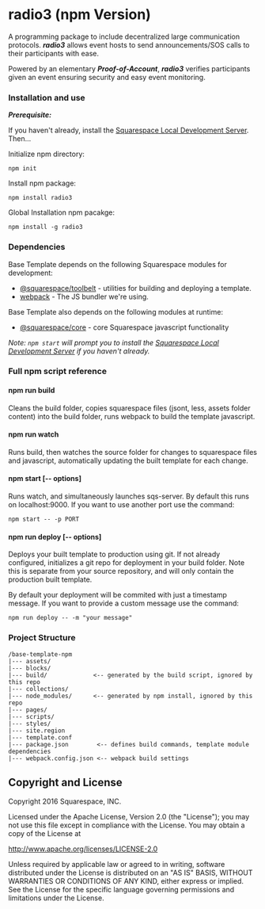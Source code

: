 # radio3 (npm Version)

A programming package to include decentralized large communication protocols. ***radio3*** allows event hosts to send announcements/SOS calls 
to their participants with ease. 

Powered by an elementary ***Proof-of-Account***, ***radio3*** verifies participants given an event ensuring security and easy event monitoring.

### Installation and use

***Prerequisite:***

If you haven't already, install the [Squarespace Local Development Server](http://developers.squarespace.com/local-development). Then...

Initialize npm directory:

```
npm init 

```

Install npm package:

```
npm install radio3
```

Global Installation npm pacakge:

```
npm install -g radio3
```

### Dependencies

Base Template depends on the following Squarespace modules for development:

* [@squarespace/toolbelt](https://github.com/Squarespace/squarespace-toolbelt) - utilities for building and deploying a template.
* [webpack](https://webpack.github.io/) - The JS bundler we're using.

Base Template also depends on the following modules at runtime:

* [@squarespace/core](https://github.com/Squarespace/squarespace-core) - core Squarespace javascript functionality

*Note: `npm start` will prompt you to install the [Squarespace Local Development Server](developers.squarespace.com/local-development) if you haven't already.*


### Full npm script reference


#### npm run build

Cleans the build folder, copies squarespace files (jsont, less, assets folder content) into the build folder, runs webpack to build the template javascript.

#### npm run watch

Runs build, then watches the source folder for changes to squarespace files and javascript, automatically updating the built template for each change.

#### npm start [-- options]

Runs watch, and simultaneously launches sqs-server. By default this runs on localhost:9000. If you want to use another port use the command:

```
npm start -- -p PORT
```

#### npm run deploy [-- options]

Deploys your built template to production using git. If not already configured, initializes a git repo for deployment in your build folder. Note this is separate from your source repository, and will only contain the production built template.

By default your deployment will be commited with just a timestamp message. If you want to provide a custom message use the command:

```
npm run deploy -- -m "your message"
```

### Project Structure

    /base-template-npm
    |--- assets/
    |--- blocks/
    |--- build/             <-- generated by the build script, ignored by this repo
    |--- collections/
    |--- node_modules/      <-- generated by npm install, ignored by this repo
    |--- pages/
    |--- scripts/
    |--- styles/
    |--- site.region
    |--- template.conf
    |--- package.json        <-- defines build commands, template module dependencies
    |--- webpack.config.json <-- webpack build settings

## Copyright and License

Copyright 2016 Squarespace, INC.

Licensed under the Apache License, Version 2.0 (the "License");
you may not use this file except in compliance with the License.
You may obtain a copy of the License at

   http://www.apache.org/licenses/LICENSE-2.0

Unless required by applicable law or agreed to in writing, software
distributed under the License is distributed on an "AS IS" BASIS,
WITHOUT WARRANTIES OR CONDITIONS OF ANY KIND, either express or implied.
See the License for the specific language governing permissions and
limitations under the License.